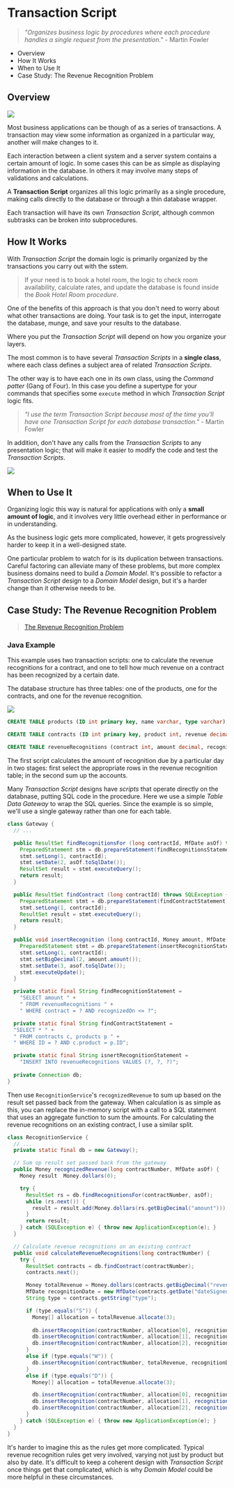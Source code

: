 # Transaction Script

> *"Organizes business logic by procedures where each procedure handles a single request from the presentation."* - Martin Fowler

* Overview
* How It Works
* When to Use It
* Case Study: The Revenue Recognition Problem

## Overview

![](2021-06-24-23-24-08.png)

Most business applications can be though of as a series of transactions. A transaction may view some information as organized in a particular way, another will make changes to it.

Each interaction between a client system and a server system contains a certain amount of logic. In some cases this can be as simple as displaying information in the database. In others it may involve many steps of validations and calculations.

A **Transaction Script** organizes all this logic primarily as a single procedure, making calls directly to the database or through a thin database wrapper.

Each transaction will have its own *Transaction Script*, although common subtrasks can be broken into subprocedures.

## How It Works

With *Transaction Script* the domain logic is primarily organized by the transactions you carry out with the sstem.

> If your need is to book a hotel room, the logic to check room availability, calculate rates, and update the database is found inside the *Book Hotel Room procedure*.

One of the benefits of this approach is that you don't need to worry about what other transactions are doing. Your task is to get the input, interrogate the database, munge, and save your results to the database.

Where you put the *Transaction Script* will depend on how you organize your layers.

The most common is to have several *Transaction Scripts* in a **single class**, where each class defines a subject area of related *Transaction Scripts*.

The other way is to have each one in its own class, using the *Command patter* (Gang of Four). In this case you define a supertype for your commands that specifies some `execute` method in which *Transaction Script* logic fits.

> *"I use the term *Transaction Script* because most of the time you'll have one *Transaction Script* for each database transaction."* - Martin Fowler

In addition, don't have any calls from the *Transaction Scripts* to any presentation logic; that will make it easier to modify the code and test the *Transaction Scripts*.

![](2021-06-25-01-20-43.png)

## When to Use It

Organizing logic this way is natural for applications with only a **small amount of logic**, and it involves very little overhead either in performance or in understanding.

As the business logic gets more complicated, however, it gets progressively harder to keep it in a well-designed state.

One particular problem to watch for is its duplication between transactions. Careful factoring can alleviate many of these problems, but more complex business domains need to build a *Domain Model*. It's possible to refactor a *Transaction Script* design to a *Domain Model* design, but it's a harder change than it otherwise needs to be.

## Case Study: The Revenue Recognition Problem

> [The Revenue Recognition Problem](../../../problems/revenue-recognition)

### Java Example

This example uses two transaction scripts: one to calculate the revenue recognitions for a contract, and one to tell how much revenue on a contract has been recognized by a certain date.

The database structure has three tables: one of the products, one for the contracts, and one for the revenue recognition.

![](2021-06-25-01-31-10.png)

```sql
CREATE TABLE products (ID int primary key, name varchar, type varchar);

CREATE TABLE contracts (ID int primary key, product int, revenue decimal, dateSigned date);

CREATE TABLE revenueRecognitions (contract int, amount decimal, recognizedOn date, PRIMARY KEY (contract, recognizedOn));
```

The first script calculates the amount of recognition due by a particular day in two stages: first select the appropriate rows in the revenue recognition table; in the second sum up the accounts.

Many *Transaction Script* designs have *scripts* that operate directly on the databnase, putting SQL code in the procedure. Here we use a simple *Table Data Gateway* to wrap the SQL queries. Since the example is so simple, we'll use a single gateway rather than one for each table.

```java
class Gateway {
  // ...

  public ResultSet findRecognitionsFor (long contractId, MfDate asOf) throws SQLException {
    PreparedStatement stm = db.prepareStatement(findRecognitionsStatement);
    stmt.setLong(1, contractId);
    stmt.setDate(2, asOf.toSqlDate());
    ResultSet result = stmt.executeQuery();
    return result;
  }

  public ResultSet findContract (long contractId) throws SQLException {
    PreparedStatement stmt = db.prepareStatement(findContractStatement);
    stmt.setLong(1, contractId);
    ResultSet result = stmt.executeQuery();
    return result;
  }

  public void insertRecognition (long contractId, Money amount, MfDate asof) throws SQLException {
    PreparedStatement stmt = db.prepareStatement(insertRecognitionStatement);
    stmt.setLong(1, contractId);
    stmt.setBigDecimal(2, amount.amount());
    stmt.setDate(3, asof.toSqlDate());
    stmt.executeUpdate();
  }

  private static final String findRecognitionStatement =
    "SELECT amount " +
    " FROM revenueRecognitions " +
    " WHERE contract = ? AND recognizedOn <= ?";

  private static final String findContractStatement =
  "SELECT * " +
  " FROM contracts c, products p " +
  " WHERE ID = ? AND c.product = p.ID";

  private static final String isnertRecognitionStatement =
    "INSERT INTO revenueRecognitions VALUES (?, ?, ?)";
  
  private Connection db;
}
```

Then use `RecognitionService`'s `recognizedRevenue` to sum up based on the result set passed back from the gateway. When calculation is as simple as this, you can replace the in-memory script with a call to a SQL statement that uses an aggregate function to sum the amounts. For calculating the revenue recognitions on an existing contract, I use a similar split.

```java
class RecognitionService {
  // ...
  private static final db = new Gateway();

  // Sum op result set passed back from the gateway
  public Money recognizedRevenue(long contractNumber, MfDate asOf) {
    Money result  Money.dollars(0);

    try {
      ResultSet rs = db.findRecognitionsFor(contractNumber, asOf);
      while (rs.next()) {
        result = result.add(Money.dollars(rs.getBigDecimal("amount")));
      }
      return result;
    } catch (SQLException e) { throw new ApplicationException(e); }
  }

  // Calculate revenue recognitions on an existing contract
  public void calculateRevenueRecognitions(long contractNumber) {
    try {
      ResultSet contracts = db.findContract(contractNumber);
      contracts.next();

      Money totalRevenue = Money.dollars(contracts.getBigDecimal("revenue"));
      MfDate recognitionDate = new MfDate(contracts.getDate("dateSigned"));
      String type = contracts.getString("type");

      if (type.equals("S")) {
        Money[] allocation = totalRevenue.allocate(3);
        
        db.insertRecognition(contractNumber, allocation[0], recognitionDate);
        db.insertRecognition(contractNumber, allocation[1], recognitionDate.addDays(60));
        db.insertRecognition(contractNumber, allocation[2], recognitionDate.addDays(90));
      }
      else if (type.equals("W")) {
        db.insertRecognition(contractNumber, totalRevenue, recognitionDate);
      }
      else if (type.equals("D")) {
        Money[] allocation = totalRevenue.allocate(3);

        db.insertRecognition(contractNumber, allocation[0], recognitionDate);
        db.insertRecognition(contractNumber, allocation[1], recognitionDate(30));
        db.insertRecognition(contractNumber, allocation[2], recognitionDate(60));
      }
    } catch (SQLException e) { throw new ApplicationException(e); }
  }
}
```

It's harder to imagine this as the rules get more complicated. Typical revenue recognition rules get very involved, varying not just by product but also by date. It's difficult to keep a coherent design with *Transaction Script* once things get that complicated, which is why *Domain Model* could be more helpful in these circumstances.
